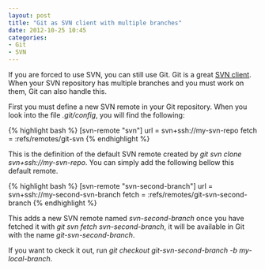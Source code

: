 ```yaml
---
layout: post
title: "Git as SVN client with multiple branches"
date: 2012-10-25 10:45
categories:
- Git
- SVN
---
```


If you are forced to use SVN, you can still use Git. Git is a great
[SVN client](http://blog.tfnico.com/search/label/git-svn). When your
SVN repository has multiple branches and you must work on them, Git
can also handle this.

First you must define a new SVN remote in your Git repository. When
you look into the file _.git/config_, you will find the following:

{% highlight bash %}
[svn-remote "svn"]
        url = svn+ssh://my-svn-repo
        fetch = :refs/remotes/git-svn
{% endhighlight %}

This is the definition of the default SVN remote created by _git svn
clone svn+ssh://my-svn-repo_. You can simply add the following bellow
this default remote.

{% highlight bash %}
[svn-remote "svn-second-branch"]
        url = svn+ssh://my-second-svn-branch
        fetch = :refs/remotes/git-svn-second-branch
{% endhighlight %}

This adds a new SVN remote named _svn-second-branch_ once you have
fetched it with _git svn fetch svn-second-branch_, it will be
available in Git with the name _git-svn-second-branch_.

If you want to ckeck it out, run _git checkout git-svn-second-branch
-b my-local-branch_.
